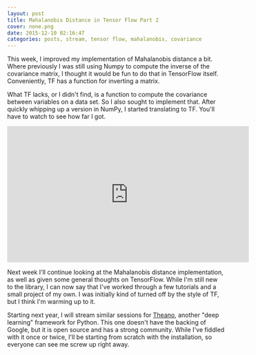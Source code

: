 ```yaml
---
layout: post
title: Mahalanobis Distance in Tensor Flow Part 2
cover: none.png
date: 2015-12-10 02:16:47 
categories: posts, stream, tensor flow, mahalanobis, covariance
---
```


This week, I improved my implementation of Mahalanobis distance a bit.  Where previously I was still using Numpy to compute the inverse of the covariance matrix, I thought it would be fun to do that in TensorFlow itself.  Conveniently, TF has a function for inverting a matrix.

What TF lacks, or I didn't find, is a function to compute the covariance between variables on a data set.  So I also sought to implement that.  After quickly whipping up a version in NumPy, I started translating to TF.  You'll have to watch to see how far I got.

<iframe width="560" height="315" src="https://www.youtube.com/embed/wjsA72oUpEg" frameborder="0"> </iframe>

Next week I'll continue looking at the Mahalanobis distance implementation, as well as given some general thoughts on TensorFlow.  While I'm still new to the library, I can now say that I've worked through a few tutorials and a small project of my own.  I was initially kind of turned off by the style of TF, but I think I'm warming up to it.

Starting next year, I will stream similar sessions for [Theano](http://deeplearning.net/software/theano/), another "deep learning" framework for Python.  This one doesn't have the backing of Google, but it is open source and has a strong community.  While I've fiddled with it once or twice, I'll be starting from scratch with the installation, so everyone can see me screw up right away.
